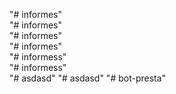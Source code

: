 "# informes"  
"# informes"  
"# informes"  
"# informes"  
"# informess"  
"# informess"  
"# asdasd" 
"# asdasd" 
"# bot-presta" 
